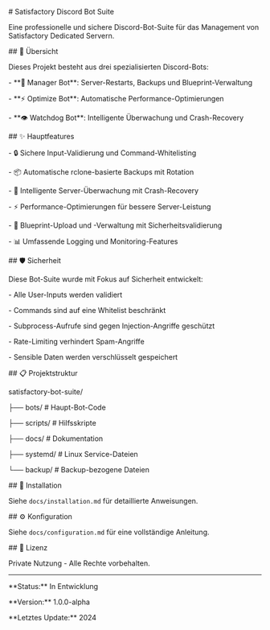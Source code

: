 \# Satisfactory Discord Bot Suite



Eine professionelle und sichere Discord-Bot-Suite für das Management von Satisfactory Dedicated Servern.



\## 🎯 Übersicht



Dieses Projekt besteht aus drei spezialisierten Discord-Bots:



\- \*\*🔧 Manager Bot\*\*: Server-Restarts, Backups und Blueprint-Verwaltung

\- \*\*⚡ Optimize Bot\*\*: Automatische Performance-Optimierungen  

\- \*\*👁️ Watchdog Bot\*\*: Intelligente Überwachung und Crash-Recovery



\## ✨ Hauptfeatures



\- 🔒 Sichere Input-Validierung und Command-Whitelisting

\- 📦 Automatische rclone-basierte Backups mit Rotation

\- 🚨 Intelligente Server-Überwachung mit Crash-Recovery

\- ⚡ Performance-Optimierungen für bessere Server-Leistung

\- 📎 Blueprint-Upload und -Verwaltung mit Sicherheitsvalidierung

\- 📊 Umfassende Logging und Monitoring-Features



\## 🛡️ Sicherheit



Diese Bot-Suite wurde mit Fokus auf Sicherheit entwickelt:

\- Alle User-Inputs werden validiert

\- Commands sind auf eine Whitelist beschränkt

\- Subprocess-Aufrufe sind gegen Injection-Angriffe geschützt

\- Rate-Limiting verhindert Spam-Angriffe

\- Sensible Daten werden verschlüsselt gespeichert



\## 📋 Projektstruktur



satisfactory-bot-suite/

├── bots/           # Haupt-Bot-Code

├── scripts/        # Hilfsskripte

├── docs/          # Dokumentation

├── systemd/       # Linux Service-Dateien

└── backup/        # Backup-bezogene Dateien



\## 🚀 Installation



Siehe `docs/installation.md` für detaillierte Anweisungen.



\## ⚙️ Konfiguration



Siehe `docs/configuration.md` für eine vollständige Anleitung.



\## 📄 Lizenz



Private Nutzung - Alle Rechte vorbehalten.



---

\*\*Status:\*\* In Entwicklung  

\*\*Version:\*\* 1.0.0-alpha  

\*\*Letztes Update:\*\* 2024

